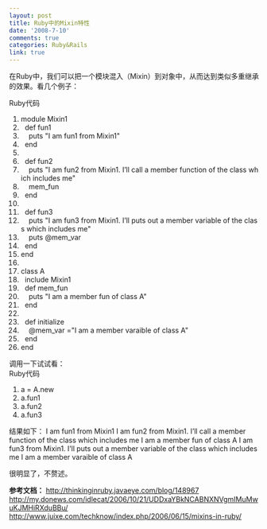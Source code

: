 ```yaml
---
layout: post
title: Ruby中的Mixin特性
date: '2008-7-10'
comments: true
categories: Ruby&Rails
link: true
---
```

在<span class="hilite1">Ruby</span>中，我们可以把一个模块混入（<span class="hilite2">Mixin</span>）到对象中，从而达到类似多重继承的效果。看几个例子：
<div class="codeText">
<div class="codeHead">Ruby代码</div>
<ol class="dp-rb" start="1">
	<li class="alt"><span><span class="keyword">module</span><span> Mixin1  </span></span></li>
	<li><span>  <span class="keyword">def</span><span> fun1  </span></span></li>
	<li class="alt"><span>    puts <span class="string">"I am fun1 from Mixin1"</span><span>  </span></span></li>
	<li><span>  <span class="keyword">end</span><span>  </span></span></li>
	<li class="alt"><span>  </span></li>
	<li><span>  <span class="keyword">def</span><span> fun2  </span></span></li>
	<li class="alt"><span>    puts <span class="string">"I am fun2 from Mixin1. I’ll call a member function of the class which includes me"</span><span>  </span></span></li>
	<li><span>    mem_fun  </span></li>
	<li class="alt"><span>  <span class="keyword">end</span><span>  </span></span></li>
	<li><span>  </span></li>
	<li class="alt"><span>  <span class="keyword">def</span><span> fun3  </span></span></li>
	<li><span>    puts <span class="string">"I am fun3 from Mixin1. I’ll puts out a member variable of the class which includes me"</span><span>  </span></span></li>
	<li class="alt"><span>    puts <span class="variable">@mem_var</span><span>  </span></span></li>
	<li><span>  <span class="keyword">end</span><span>  </span></span></li>
	<li class="alt"><span><span class="keyword">end</span><span>  </span></span></li>
	<li><span>  </span></li>
	<li class="alt"><span><span class="keyword">class</span><span> A  </span></span></li>
	<li><span>  include Mixin1  </span></li>
	<li class="alt"><span>  <span class="keyword">def</span><span> mem_fun  </span></span></li>
	<li><span>    puts <span class="string">"I am a member fun of class A"</span><span>  </span></span></li>
	<li class="alt"><span>  <span class="keyword">end</span><span>  </span></span></li>
	<li><span>  </span></li>
	<li class="alt"><span>  <span class="keyword">def</span><span> initialize  </span></span></li>
	<li><span>    <span class="variable">@mem_var</span><span> =</span><span class="string">"I am a member varaible of class A"</span><span>  </span></span></li>
	<li class="alt"><span>  <span class="keyword">end</span><span>  </span></span></li>
	<li><span><span class="keyword">end</span><span>  </span></span></li>
</ol>
</div>
调用一下试试看：
<div class="codeText">
<div class="codeHead">Ruby代码</div>
<ol class="dp-rb" start="1">
	<li class="alt"><span><span>a = A.</span><span class="keyword">new</span><span>  </span></span></li>
	<li><span>a.fun1  </span></li>
	<li class="alt"><span>a.fun2  </span></li>
	<li><span>a.fun3  </span></li>
</ol>
</div>
结果如下：
I am fun1 from Mixin1
I am fun2 from Mixin1. I’ll call a member function of the class which includes me
I am a member fun of class A
I am fun3 from Mixin1. I’ll puts out a member variable of the class which includes me
I am a member varaible of class A

很明显了，不赘述。

<strong>参考文档：</strong>
http://thinkinginruby.javaeye.com/blog/148967
http://my.donews.com/idlecat/2006/10/21/UDDxaYBkNCABNXNVgmIMuMwuKJMHiRXduBBu/
http://www.juixe.com/techknow/index.php/2006/06/15/mixins-in-ruby/
